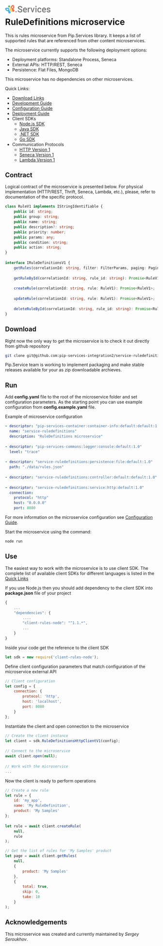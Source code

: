 # <img src="https://github.com/pip-services/pip-services/raw/master/design/Logo.png" alt="Pip.Services Logo" style="max-width:30%"> <br/> RuleDefinitions microservice

This is rules microservice from Pip.Services library. 
It keeps a list of supported rules that are referenced from other content microservices.

The microservice currently supports the following deployment options:
* Deployment platforms: Standalone Process, Seneca
* External APIs: HTTP/REST, Seneca
* Persistence: Flat Files, MongoDB

This microservice has no dependencies on other microservices.

<a name="links"></a> Quick Links:

* [Download Links](doc/Downloads.md)
* [Development Guide](doc/Development.md)
* [Configuration Guide](doc/Configuration.md)
* [Deployment Guide](doc/Deployment.md)
* Client SDKs
  - [Node.js SDK](https://github.com/pip-services-integration2/client-rules-node)
  - [Java SDK](https://github.com/pip-services-integration2/client-rules-java)
  - [.NET SDK](https://github.com/pip-services-integration2/client-rules-dotnet)
  - [Go SDK](https://github.com/pip-services-integration2/client-rules-go)
* Communication Protocols
  - [HTTP Version 1](doc/HttpProtocolV1.md)
  - [Seneca Version 1](doc/SenecaProtocolV1.md)
  - [Lambda Version 1](doc/LambdaProtocolV1.md)

## Contract

Logical contract of the microservice is presented below. For physical implementation (HTTP/REST, Thrift, Seneca, Lambda, etc.),
please, refer to documentation of the specific protocol.

```typescript
class RuleV1 implements IStringIdentifiable {
    public id: string;
    public group: string;
    public name: string;
    public description?: string;
    public priority: number;
    public params: any;
    public condition: string;
    public action: string;
}

interface IRuleDefinitionsV1 {
    getRules(correlationId: string, filter: FilterParams, paging: PagingParams): Promise<DataPage<RuleV1>>;

    getRuleById(correlationId: string, rule_id: string): Promise<RuleV1>;

    createRule(correlationId: string, rule: RuleV1): Promise<RuleV1>;

    updateRule(correlationId: string, rule: RuleV1): Promise<RuleV1>;

    deleteRuleById(correlationId: string, rule_id: string): Promise<RuleV1>;
}
```

## Download

Right now the only way to get the microservice is to check it out directly from github repository
```bash
git clone git@github.com:pip-services-integration2/service-ruledefinitions-node.git
```

Pip.Service team is working to implement packaging and make stable releases available for your 
as zip downloadable archieves.

## Run

Add **config.yaml** file to the root of the microservice folder and set configuration parameters.
As the starting point you can use example configuration from **config.example.yaml** file. 

Example of microservice configuration
```yaml
- descriptor: "pip-services-container:container-info:default:default:1.0"
  name: "service-ruledefinitions"
  description: "RuleDefinitions microservice"

- descriptor: "pip-services-commons:logger:console:default:1.0"
  level: "trace"

- descriptor: "service-ruledefinitions:persistence:file:default:1.0"
  path: "./data/rules.json"

- descriptor: "service-ruledefinitions:controller:default:default:1.0"

- descriptor: "service-ruledefinitions:service:http:default:1.0"
  connection:
    protocol: "http"
    host: "0.0.0.0"
    port: 8080
```
 
For more information on the microservice configuration see [Configuration Guide](Configuration.md).

Start the microservice using the command:
```bash
node run
```

## Use

The easiest way to work with the microservice is to use client SDK. 
The complete list of available client SDKs for different languages is listed in the [Quick Links](#links)

If you use Node.js then you should add dependency to the client SDK into **package.json** file of your project
```javascript
{
    ...
    "dependencies": {
        ....
        "client-rules-node": "^1.1.*",
        ...
    }
}
```

Inside your code get the reference to the client SDK
```javascript
let sdk = new require('client-rules-node');
```

Define client configuration parameters that match configuration of the microservice external API
```javascript
// Client configuration
let config = {
    connection: {
        protocol: 'http',
        host: 'localhost', 
        port: 8080
    }
};
```

Instantiate the client and open connection to the microservice
```javascript
// Create the client instance
let client = sdk.RuleDefinitionsHttpClientV1(config);

// Connect to the microservice
await client.open(null);

// Work with the microservice
...
```

Now the client is ready to perform operations
```javascript
// Create a new rule
let rule = {
    id: 'my_app',
    name: 'My RuleDefinition',
    product: 'My Samples'
};

let rule = await client.createRule(
    null,
    rule
);
```

```javascript
// Get the list of rules for 'My Samples' product
let page = await client.getRules(
    null,
    {
        product: 'My Samples'
    },
    {
        total: true,
        skip: 0,
        take: 10
    }
);
```    

## Acknowledgements

This microservice was created and currently maintained by *Sergey Seroukhov*.
